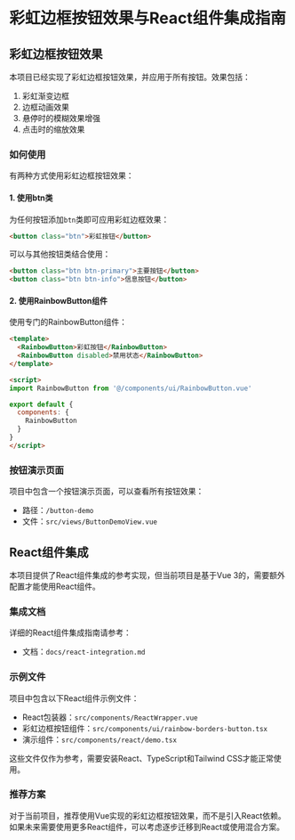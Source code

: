 # 彩虹边框按钮效果与React组件集成指南

## 彩虹边框按钮效果

本项目已经实现了彩虹边框按钮效果，并应用于所有按钮。效果包括：

1. 彩虹渐变边框
2. 边框动画效果
3. 悬停时的模糊效果增强
4. 点击时的缩放效果

### 如何使用

有两种方式使用彩虹边框按钮效果：

#### 1. 使用btn类

为任何按钮添加`btn`类即可应用彩虹边框效果：

```html
<button class="btn">彩虹按钮</button>
```

可以与其他按钮类结合使用：

```html
<button class="btn btn-primary">主要按钮</button>
<button class="btn btn-info">信息按钮</button>
```

#### 2. 使用RainbowButton组件

使用专门的RainbowButton组件：

```html
<template>
  <RainbowButton>彩虹按钮</RainbowButton>
  <RainbowButton disabled>禁用状态</RainbowButton>
</template>

<script>
import RainbowButton from '@/components/ui/RainbowButton.vue'

export default {
  components: {
    RainbowButton
  }
}
</script>
```

### 按钮演示页面

项目中包含一个按钮演示页面，可以查看所有按钮效果：

- 路径：`/button-demo`
- 文件：`src/views/ButtonDemoView.vue`

## React组件集成

本项目提供了React组件集成的参考实现，但当前项目是基于Vue 3的，需要额外配置才能使用React组件。

### 集成文档

详细的React组件集成指南请参考：

- 文档：`docs/react-integration.md`

### 示例文件

项目中包含以下React组件示例文件：

- React包装器：`src/components/ReactWrapper.vue`
- 彩虹边框按钮组件：`src/components/ui/rainbow-borders-button.tsx`
- 演示组件：`src/components/react/demo.tsx`

这些文件仅作为参考，需要安装React、TypeScript和Tailwind CSS才能正常使用。

### 推荐方案

对于当前项目，推荐使用Vue实现的彩虹边框按钮效果，而不是引入React依赖。如果未来需要使用更多React组件，可以考虑逐步迁移到React或使用混合方案。
